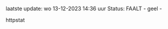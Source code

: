 laatste update: 
wo 13-12-2023 14:36   uur 
Status: FAALT - geel - 
<div class="service Y">httpstat</div>